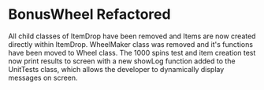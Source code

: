 # BonusWheel Refactored

All child classes of ItemDrop have been removed and Items are now created directly within ItemDrop.
WheelMaker class was removed and it's functions have been moved to Wheel class.
The 1000 spins test and item creation test now print results to screen with a new showLog function added to the UnitTests class, which allows the developer to dynamically display messages on screen.
